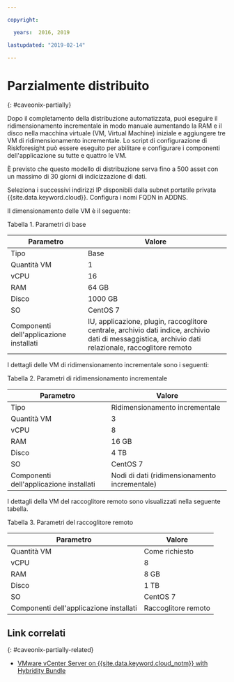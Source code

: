 ```yaml
---

copyright:

  years:  2016, 2019

lastupdated: "2019-02-14"

---
```


# Parzialmente distribuito
{: #caveonix-partially}

Dopo il completamento della distribuzione automatizzata, puoi eseguire il ridimensionamento incrementale in modo manuale aumentando la RAM e il disco nella macchina virtuale (VM, Virtual Machine) iniziale e aggiungere tre VM di ridimensionamento incrementale. Lo script di configurazione di Riskforesight può essere eseguito per abilitare e configurare i componenti dell'applicazione su tutte e quattro le VM.

È previsto che questo modello di distribuzione serva fino a 500 asset con un massimo di 30 giorni di indicizzazione di dati.

Seleziona i successivi indirizzi IP disponibili dalla subnet portatile privata {{site.data.keyword.cloud}}. Configura i nomi FQDN in ADDNS.

Il dimensionamento delle VM è il seguente:

Tabella 1. Parametri di base

|Parametro	|Valore|
|---|---|
|Tipo	|Base|
|Quantità VM	|1|
|vCPU	|16|
|RAM	|64 GB|
|Disco	|1000 GB|
|SO	|CentOS 7|
|Componenti dell'applicazione installati	|IU, applicazione, plugin, raccoglitore centrale, archivio dati indice, archivio dati di messaggistica, archivio dati relazionale, raccoglitore remoto|

I dettagli delle VM di ridimensionamento incrementale sono i seguenti:

Tabella 2. Parametri di ridimensionamento incrementale

| Parametro	| Valore |
|---|---|
| Tipo	| Ridimensionamento incrementale |
| Quantità VM	| 3 |
| vCPU	| 8 |
| RAM	| 16 GB |
| Disco	| 4 TB |
| SO	| CentOS 7 |
| Componenti dell'applicazione installati	| Nodi di dati (ridimensionamento incrementale) |

I dettagli della VM del raccoglitore remoto sono visualizzati nella seguente tabella.

Tabella 3. Parametri del raccoglitore remoto

|Parametro	|Valore|
|---|---|
|Quantità VM	|Come richiesto|
|vCPU	|8|
|RAM	|8 GB|
|Disco	|1 TB|
|SO	|CentOS 7|
|Componenti dell'applicazione installati	|Raccoglitore remoto|

## Link correlati
{: #caveonix-partially-related}

* [VMware vCenter Server on {{site.data.keyword.cloud_notm}} with Hybridity Bundle](/docs/services/vmwaresolutions/archiref/vcs?topic=vmware-solutions-vcs-hybridity-intro)
